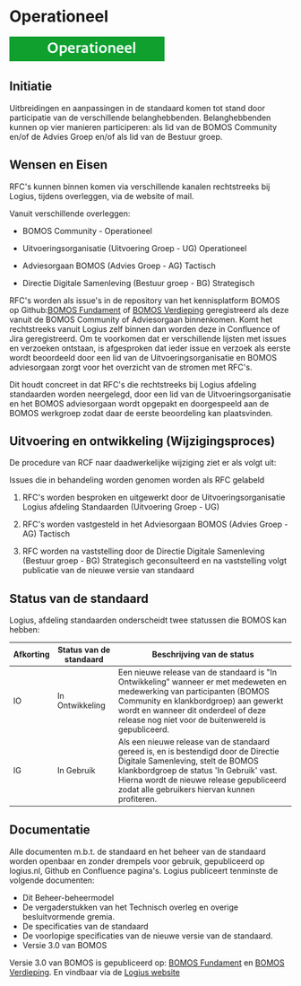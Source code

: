 

# Operationeel

![Operationeel](images/image8.png "Operationeel")

## Initiatie

Uitbreidingen en aanpassingen in de standaard komen tot stand door
participatie van de verschillende belanghebbenden. Belanghebbenden
kunnen op vier manieren participeren: als lid van de BOMOS Community
en/of de Advies Groep en/of als lid van de Bestuur groep.

## Wensen en Eisen

RFC\'s kunnen binnen komen via verschillende kanalen rechtstreeks bij
Logius, tijdens overleggen, via de website of mail.

Vanuit verschillende overleggen:

-   BOMOS Community - Operationeel

-   Uitvoeringsorganisatie (Uitvoering Groep - UG) Operationeel

-   Adviesorgaan BOMOS (Advies Groep - AG) Tactisch

-   Directie Digitale Samenleving (Bestuur groep - BG) Strategisch

RFC\'s worden als issue's in de repository van het kennisplatform BOMOS
op Github:[BOMOS Fundament](https://github.com/Logius-standaarden/BOMOS-Fundament)
of [BOMOS Verdieping](https://github.com/Logius-standaarden/BOMOS-Verdieping)
geregistreerd als deze vanuit de BOMOS Community of Adviesorgaan
binnenkomen. Komt het rechtstreeks vanuit Logius zelf binnen dan worden
deze in Confluence of Jira geregistreerd. Om te voorkomen dat er
verschillende lijsten met issues en verzoeken ontstaan, is afgesproken
dat ieder issue en verzoek als eerste wordt beoordeeld door een lid van
de Uitvoeringsorganisatie en BOMOS adviesorgaan zorgt voor het overzicht
van de stromen met RFC\'s.

Dit houdt concreet in dat RFC\'s die rechtstreeks bij Logius afdeling
standaarden worden neergelegd, door een lid van de
Uitvoeringsorganisatie en het BOMOS adviesorgaan wordt opgepakt en
doorgespeeld aan de BOMOS werkgroep zodat daar de eerste
beoordeling kan plaatsvinden.

## Uitvoering en ontwikkeling (Wijzigingsproces)

De procedure van RCF naar daadwerkelijke wijziging ziet er als volgt
uit:

Issues die in behandeling worden genomen worden als RFC gelabeld

1.  RFC\'s worden besproken en uitgewerkt door de Uitvoeringsorganisatie
    Logius afdeling Standaarden (Uitvoering Groep - UG)

2.  RFC\'s worden vastgesteld in het Adviesorgaan BOMOS (Advies Groep -
    AG) Tactisch

3.  RFC worden na vaststelling door de Directie Digitale Samenleving
    (Bestuur groep - BG) Strategisch geconsulteerd en na vaststelling
    volgt publicatie van de nieuwe versie van standaard

## Status van de standaard

Logius, afdeling standaarden onderscheidt twee statussen die BOMOS kan
hebben:

| Afkorting | Status van de standaard | Beschrijving van de status                                                                                                                                                                                                                                          |
|-----------|-------------------------|---------------------------------------------------------------------------------------------------------------------------------------------------------------------------------------------------------------------------------------------------------------------|
| IO        | In Ontwikkeling         | Een nieuwe release van de standaard is "In Ontwikkeling" wanneer er met medeweten en medewerking van participanten (BOMOS Community en klankbordgroep) aan gewerkt wordt en wanneer dit onderdeel of deze release nog niet voor de buitenwereld is gepubliceerd.    |
| IG        | In Gebruik              | Als een nieuwe release van de standaard gereed is, en is bestendigd door de Directie Digitale Samenleving, stelt de BOMOS klankbordgroep de status 'In Gebruik' vast. Hierna wordt de nieuwe release gepubliceerd zodat alle gebruikers hiervan kunnen profiteren.  |

## Documentatie

Alle documenten m.b.t. de standaard en het beheer van de standaard
worden openbaar en zonder drempels voor gebruik, gepubliceerd op
logius.nl, Github en Confluence pagina\'s. Logius publiceert tenminste
de volgende documenten:

- Dit Beheer-beheermodel
- De vergaderstukken van het Technisch overleg en overige besluitvormende gremia.
- De specificaties van de standaard
- De voorlopige specificaties van de nieuwe versie van de standaard.
- Versie 3.0 van BOMOS

Versie 3.0 van BOMOS is gepubliceerd op:
[BOMOS Fundament](https://github.com/Logius-standaarden/BOMOS-Fundament)
en [BOMOS Verdieping](https://github.com/Logius-standaarden/BOMOS-Verdieping).
En vindbaar via de [Logius website](https://www.logius.nl/diensten/bomos)
